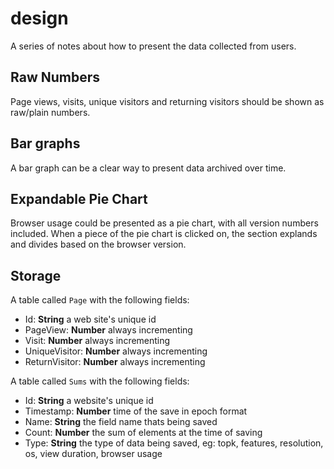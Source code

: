 # design

A series of notes about how to present the data collected from users.

## Raw Numbers

Page views, visits, unique visitors and returning visitors should be shown as
raw/plain numbers.

## Bar graphs

A bar graph can be a clear way to present data archived over time.

## Expandable Pie Chart

Browser usage could be presented as a pie chart, with all version numbers
included. When a piece of the pie chart is clicked on, the section explands and
divides based on the browser version.

## Storage

A table called `Page` with the following fields:

* Id: __String__ a web site's unique id
* PageView: __Number__ always incrementing
* Visit: __Number__ always incrementing
* UniqueVisitor: __Number__ always incrementing
* ReturnVisitor: __Number__ always incrementing

A table called `Sums` with the following fields:

* Id: __String__ a website's unique id
* Timestamp: __Number__ time of the save in epoch format
* Name: __String__ the field name thats being saved
* Count: __Number__ the sum of elements at the time of saving
* Type: __String__ the type of data being saved, eg: topk, features, resolution, os, view duration, browser usage
